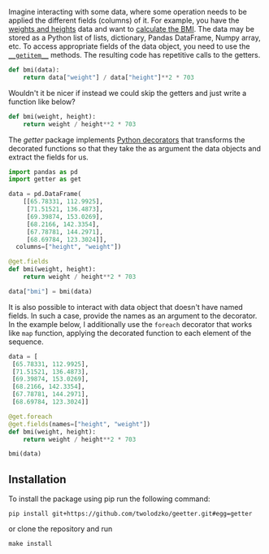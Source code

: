 Imagine interacting with some data, where some operation needs to
be applied the different fields (columns) of it. For example, you
have the [weights and heights] data and want to [calculate the BMI].
The data may be stored as a Python list of lists, dictionary,
Pandas DataFrame, Numpy array, etc. To access appropriate fields
of the data object, you need to use the [`__getitem__`] methods.
The resulting code has repetitive calls to the getters.

```python
def bmi(data):
    return data["weight"] / data["height"]**2 * 703
```

Wouldn't it be nicer if instead we could skip the getters
and just write a function like below?

```python
def bmi(weight, height):
    return weight / height**2 * 703
```

The *getter* package implements [Python decorators] that transforms
the decorated functions so that they take the as argument the data
objects and extract the fields for us.

```python
import pandas as pd
import getter as get

data = pd.DataFrame(
    [[65.78331, 112.9925],
     [71.51521, 136.4873],
     [69.39874, 153.0269],
     [68.2166, 142.3354],
     [67.78781, 144.2971],
     [68.69784, 123.3024]],
  columns=["height", "weight"])

@get.fields
def bmi(weight, height):
    return weight / height**2 * 703

data["bmi"] = bmi(data)
```

It is also possible to interact with data object that
doesn't have named fields. In such a case, provide the names
as an argument to the decorator. In the example below, I
additionally use the `foreach` decorator that works like `map`
function, applying the decorated function to each element
of the sequence.

```python
data = [
 [65.78331, 112.9925],
 [71.51521, 136.4873],
 [69.39874, 153.0269],
 [68.2166, 142.3354],
 [67.78781, 144.2971],
 [68.69784, 123.3024]]

@get.foreach
@get.fields(names=["height", "weight"])
def bmi(weight, height):
    return weight / height**2 * 703

bmi(data)
```

## Installation

To install the package using pip run the following command:

```shell
pip install git+https://github.com/twolodzko/geetter.git#egg=getter
```

or clone the repository and run

```shell
make install
```


 [weights and heights]: https://www.kaggle.com/datasets/burnoutminer/heights-and-weights-dataset
 [calculate the BMI]: https://www.cdc.gov/healthyweight/assessing/bmi/adult_bmi/index.html
 [Python decorators]: https://realpython.com/primer-on-python-decorators/
 [`__getitem__`]: https://docs.python.org/3/reference/datamodel.html#object.__getitem__
